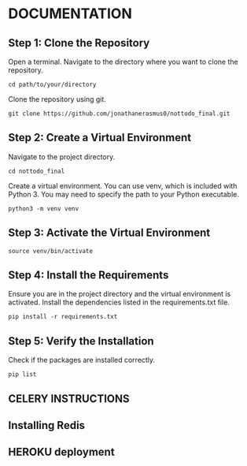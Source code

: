# DOCUMENTATION

## Step 1: Clone the Repository
Open a terminal.
Navigate to the directory where you want to clone the repository.

```shell
cd path/to/your/directory
```

Clone the repository using git.

```shell
git clone https://github.com/jonathanerasmus0/nottodo_final.git
```

## Step 2: Create a Virtual Environment
Navigate to the project directory.

```shell
cd nottodo_final
```

Create a virtual environment. You can use venv, which is included with Python 3. You may need to specify the path to your Python executable.

```shell
python3 -m venv venv
```

## Step 3: Activate the Virtual Environment

```shell
source venv/bin/activate
```

## Step 4: Install the Requirements
Ensure you are in the project directory and the virtual environment is activated.
Install the dependencies listed in the requirements.txt file.

```shell
pip install -r requirements.txt
```

## Step 5: Verify the Installation
Check if the packages are installed correctly.

```shell
pip list
```


## CELERY INSTRUCTIONS

## Installing Redis

## HEROKU deployment
